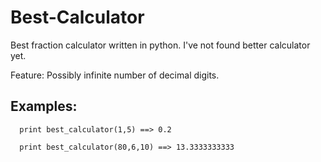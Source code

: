Best-Calculator
===============

Best fraction calculator written in python. I've not found better calculator yet.

Feature: Possibly infinite number of decimal digits.


Examples:
---


```
  print best_calculator(1,5) ==> 0.2
```

```
  print best_calculator(80,6,10) ==> 13.3333333333
```

